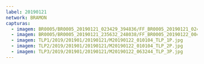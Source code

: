 ```yaml
---
label: 20190121
network: BRAMON
capturas:
  - imagem: BR0005/BR0005_20190121_023429_394836/FF_BR0005_20190121_024407_142_0014080.fits_maxpixel.jpg
  - imagem: BR0005/BR0005_20190121_235632_248038/FF_BR0005_20190122_004509_392_0043264.fits_maxpixel.jpg
  - imagem: TLP1/2019/201901/20190121/M20190122_010104_TLP_1P.jpg
  - imagem: TLP2/2019/201901/20190121/M20190122_010104_TLP_2P.jpg
  - imagem: TLP3/2019/201901/20190121/M20190122_063244_TLP_3P.jpg
---
```

